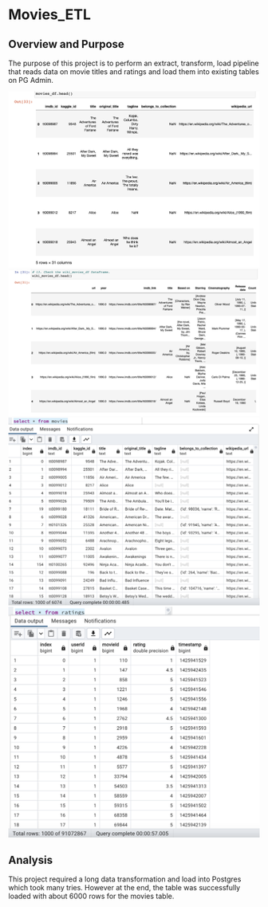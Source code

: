 # Movies_ETL

## Overview and Purpose

The purpose of this project is to perform an extract, transform, load pipeline that reads data on movie titles and ratings and load them into existing tables on PG Admin. 

![](movies_df.png)
![](wiki_movies.png)
![](movies.png)
![](ratings.png)

## Analysis

This project required a long data transformation and load into Postgres which took many tries. However at the end, the table was successfully loaded with about 6000 rows for the movies table.
